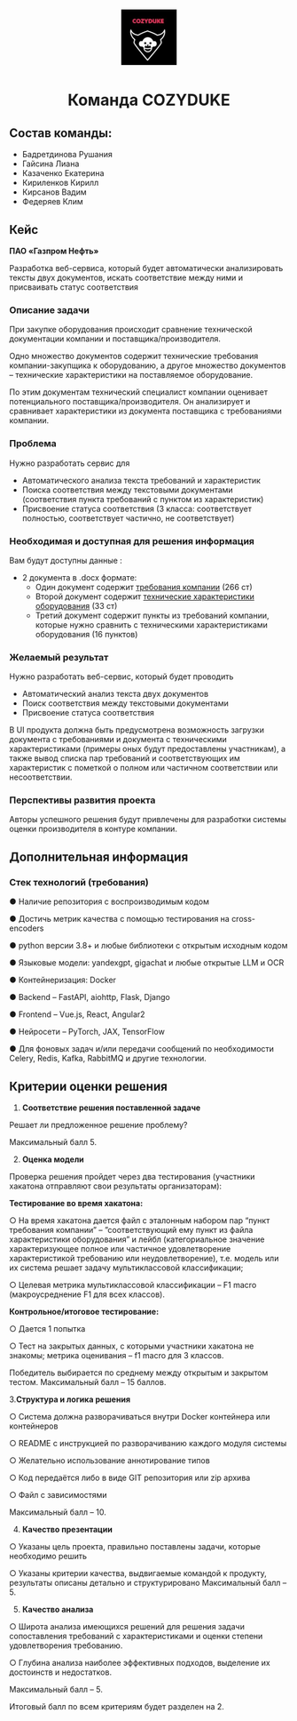 <h1 align="center"><img src="Images\photo_2024-04-15_20-49-37.jpg" height="100" /></h1>
<h1 align="center">Команда COZYDUKE</a> 


## Состав команды:
 - Бадретдинова Рушания
 - Гайсина Лиана 
 - Казаченко Екатерина
 - Кириленков Кирилл
 - Кирсанов Вадим
 - Федеряев Клим

## Кейс

**ПАО «Газпром Нефть»**

Разработка веб-сервиса, который будет автоматически анализировать тексты двух документов, искать соответствие между ними и присваивать статус соответствия

### Описание задачи
При закупке оборудования происходит сравнение технической документации компании и поставщика/производителя. 

Одно множество документов содержит технические требования компании-закупщика к оборудованию, а другое множество документов – технические характеристики на поставляемое оборудование. 

По этим документам технический специалист компании оценивает потенциального поставщика/производителя. Он анализирует и сравнивает характеристики из документа поставщика с требованиями компании.

### Проблема

Нужно разработать сервис для
 - Автоматического анализа текста требований и характеристик
 - Поиска соответствия между текстовыми документами
(соответствия пункта требований с пунктом из характеристик)
 - Присвоение статуса соответствия (3 класса: соответствует полностью, соответствует частично, не соответствует)

### Необходимая и доступная для решения информация
Вам будут доступны данные :

 - 2 документа в .docx формате:
     - Один документ содержит [требования компании](data/file.docx) (266 ст)
     - Второй документ содержит [технические характеристики оборудования](data/sample.docx) (33 ст)
     - Третий документ содержит пункты из требований компании, которые нужно сравнить с техническими характеристиками оборудования (16 пунктов)

### Желаемый результат

Нужно разработать веб-сервис, который будет проводить
- Автоматический анализ текста двух документов
- Поиск соответствия между текстовыми документами
- Присвоение статуса соответствия

В UI продукта должна быть предусмотрена возможность загрузки документа с требованиями и документа с техническими характеристиками (примеры оных будут предоставлены участникам), а также вывод списка пар
требований и соответствующих им характеристик с пометкой о полном или частичном соответствии или несоответствии.

### Перспективы развития проекта 
Авторы успешного решения будут привлечены для разработки системы оценки производителя в контуре компании.

## Дополнительная информация
### Стек технологий (требования)

● Наличие репозитория с воспроизводимым кодом

● Достичь метрик качества с помощью тестирования на cross-encoders

● python версии 3.8+ и любые библиотеки с открытым исходным кодом

● Языковые модели: yandexgpt, gigachat и любые открытые LLM и OCR

● Контейнеризация: Docker

● Backend – FastAPI, aiohttp, Flask, Django

● Frontend – Vue.js, React, Angular2

● Нейросети – PyTorch, JAX, TensorFlow

● Для фоновых задач и/или передачи сообщений по необходимости Celery, Redis, Kafka, RabbitMQ и другие технологии.

## Критерии оценки решения
1. **Соответствие решения поставленной задаче**

Решает ли предложенное решение проблему? 

Максимальный балл 5.

2. **Оценка модели**

Проверка решения пройдет через два тестирования (участники
хакатона отправляют свои результаты организаторам):

**Тестирование во время хакатона:**

○ На время хакатона дается файл с эталонным набором пар “пункт требования компании” – ”соответствующий ему пункт из файла характеристики оборудования” и лейбл (категориальное значение характеризующее полное или частичное удовлетворение характеристикой требованию или неудовлетворение), т.е. модель или их система решает задачу мультиклассовой классификации;

○ Целевая метрика мультиклассовой классификации – F1 macro
(макроусреднение F1 для всех классов).

**Контрольное/итоговое тестирование:**

○ Дается 1 попытка

○ Тест на закрытых данных, с которыми участники хакатона не знакомы; метрика оценивания – f1 macro для 3 классов.


Победитель выбирается по среднему между открытым и закрытом тестом. Максимальный балл – 15 баллов.

3.**Структура и логика решения**

○ Система должна разворачиваться внутри Docker контейнера или контейнеров

○ README с инструкцией по разворачиванию каждого модуля
системы

○ Желательно использование аннотирование типов

○ Код передаётся либо в виде GIT репозитория или zip архива 

○ Файл с зависимостями

Максимальный балл – 10.


4. **Качество презентации**

○ Указаны цель проекта, правильно поставлены задачи, которые необходимо решить

○ Указаны критерии качества, выдвигаемые командой к продукту, результаты описаны детально и структурировано
Максимальный балл – 5.

5. **Качество анализа**

○ Широта анализа имеющихся решений для решения задачи
сопоставления требований с характеристиками и оценки степени удовлетворения требованию.

○ Глубина анализа наиболее эффективных подходов, выделение их достоинств и недостатков.

Максимальный балл – 5.

Итоговый балл по всем критериям будет разделен на 2.
